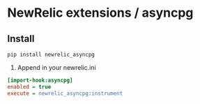 # NewRelic extensions / asyncpg


## Install

```
pip install newrelic_asyncpg
```


1) Append in your newrelic.ini

```ini
[import-hook:asyncpg]
enabled = true
execute = newrelic_asyncpg:instrument
```

